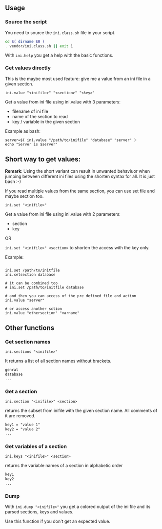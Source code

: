 ## Usage

### Source the script

You need to source the `ini.class.sh` file in your script.
```bash
cd $( dirname $0 )
. vendor/ini.class.sh || exit 1
```

With `ini.help` you get a help with the basic functions.

### Get values directly

This is the maybe most used feature: give me a value from an ini file in a given section.

```shell
ini.value "<inifile>" "<section>" "<key>"
```

Get a value from ini file using ini.value with 3 parameters:

* filename of ini file
* name of the section to read
* key / variable in the given section

Example as bash:

```shell
server=$( ini.value "/path/to/inifile" "database" "server" )
echo "Server is $server"
```

## Short way to get values:

**Remark**: Using the short variant can result in unwanted behaviuor when jumping between different ini files using the shorten syntax for all. It is just bash :-)

If you read multiple values from the same section, you can use set file and maybe section too.

`ini.set "<inifile>"`

Get a value from ini file using ini.value with 2 parameters:

* section
* key

OR

`ini.set "<inifile>" <section>` to shorten the access with the key only.

Example:

```shell

ini.set /path/to/initfile
ini.setsection database

# it can be combined too
# ini.set /path/to/initfile database

# and then you can access of the pre defined file and action
ini.value "server"

# or access another sction
ini.value "othersection" "varname"
```

## Other functions

### Get section names

`ini.sections "<inifile>"`

It returns a list of all section names without brackets.

```txt
genral
database
...
```

### Get a section

`ini.section "<inifile>" <section>`

returns the subset from inifile with the given section name. All comments of it are removed.

```txt
key1 = "value 1"
key2 = "value 2"
...
```

### Get variables of a section

`ini.keys "<inifile>" <section>`

returns the variable names of a section in alphabetic order

```txt
key1
key2
...
```

### Dump

With `ini.dump "<inifile>"` you get a colored output of the ini file and its parsed sections, keys and values.

Use this function if you don't get an expected value.